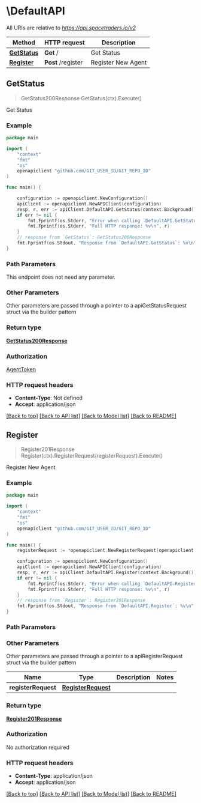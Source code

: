 # \DefaultAPI

All URIs are relative to *https://api.spacetraders.io/v2*

Method | HTTP request | Description
------------- | ------------- | -------------
[**GetStatus**](DefaultAPI.md#GetStatus) | **Get** / | Get Status
[**Register**](DefaultAPI.md#Register) | **Post** /register | Register New Agent



## GetStatus

> GetStatus200Response GetStatus(ctx).Execute()

Get Status



### Example

```go
package main

import (
	"context"
	"fmt"
	"os"
	openapiclient "github.com/GIT_USER_ID/GIT_REPO_ID"
)

func main() {

	configuration := openapiclient.NewConfiguration()
	apiClient := openapiclient.NewAPIClient(configuration)
	resp, r, err := apiClient.DefaultAPI.GetStatus(context.Background()).Execute()
	if err != nil {
		fmt.Fprintf(os.Stderr, "Error when calling `DefaultAPI.GetStatus``: %v\n", err)
		fmt.Fprintf(os.Stderr, "Full HTTP response: %v\n", r)
	}
	// response from `GetStatus`: GetStatus200Response
	fmt.Fprintf(os.Stdout, "Response from `DefaultAPI.GetStatus`: %v\n", resp)
}
```

### Path Parameters

This endpoint does not need any parameter.

### Other Parameters

Other parameters are passed through a pointer to a apiGetStatusRequest struct via the builder pattern


### Return type

[**GetStatus200Response**](GetStatus200Response.md)

### Authorization

[AgentToken](../README.md#AgentToken)

### HTTP request headers

- **Content-Type**: Not defined
- **Accept**: application/json

[[Back to top]](#) [[Back to API list]](../README.md#documentation-for-api-endpoints)
[[Back to Model list]](../README.md#documentation-for-models)
[[Back to README]](../README.md)


## Register

> Register201Response Register(ctx).RegisterRequest(registerRequest).Execute()

Register New Agent



### Example

```go
package main

import (
	"context"
	"fmt"
	"os"
	openapiclient "github.com/GIT_USER_ID/GIT_REPO_ID"
)

func main() {
	registerRequest := *openapiclient.NewRegisterRequest(openapiclient.FactionSymbol("COSMIC"), "BADGER") // RegisterRequest |  (optional)

	configuration := openapiclient.NewConfiguration()
	apiClient := openapiclient.NewAPIClient(configuration)
	resp, r, err := apiClient.DefaultAPI.Register(context.Background()).RegisterRequest(registerRequest).Execute()
	if err != nil {
		fmt.Fprintf(os.Stderr, "Error when calling `DefaultAPI.Register``: %v\n", err)
		fmt.Fprintf(os.Stderr, "Full HTTP response: %v\n", r)
	}
	// response from `Register`: Register201Response
	fmt.Fprintf(os.Stdout, "Response from `DefaultAPI.Register`: %v\n", resp)
}
```

### Path Parameters



### Other Parameters

Other parameters are passed through a pointer to a apiRegisterRequest struct via the builder pattern


Name | Type | Description  | Notes
------------- | ------------- | ------------- | -------------
 **registerRequest** | [**RegisterRequest**](RegisterRequest.md) |  | 

### Return type

[**Register201Response**](Register201Response.md)

### Authorization

No authorization required

### HTTP request headers

- **Content-Type**: application/json
- **Accept**: application/json

[[Back to top]](#) [[Back to API list]](../README.md#documentation-for-api-endpoints)
[[Back to Model list]](../README.md#documentation-for-models)
[[Back to README]](../README.md)

